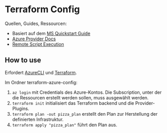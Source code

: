 # Terraform Config

Quellen, Guides, Ressourcen:

- Basiert auf dem [MS Quickstart Guide](https://learn.microsoft.com/en-us/azure/virtual-machines/linux/quick-cluster-create-terraform?tabs=azure-cli)
- [Azure Provider Docs](https://registry.terraform.io/providers/hashicorp/azurerm/latest/docs)
- [Remote Script Execution](https://stackoverflow.com/questions/54088476/terraform-azurerm-virtual-machine-extension/58776277#58776277)

## How to use

Erfordert [AzureCLI](https://learn.microsoft.com/de-de/cli/azure/install-azure-cli) und [Terraform](https://developer.hashicorp.com/terraform/install).

Im Ordner terraform-azure-config:

1. ``az login`` mit Credentials des Azure-Kontos. Die Subscription, unter der die Ressourcen erstellt werden sollen, muss ausgewählt werden.
2. ``terraform init`` initialisiert das Terraform backend und die Provider-Plugins.
3. ``terraform plan -out pizza_plan`` erstellt den Plan zur Herstellung der definierten Infrastruktur.
4. ``terraform apply "pizza_plan"`` führt den Plan aus.
